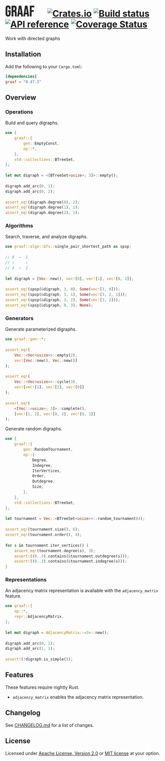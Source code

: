 # ![Graaf](/logo.png "Graaf") &emsp; [![Crates.io](https://img.shields.io/crates/v/graaf.svg)](https://crates.io/crates/graaf) [![Build status](https://github.com/bsdrks/graaf/actions/workflows/rust.yml/badge.svg)](https://github.com/bsdrks/graaf/actions) [![API reference](https://docs.rs/graaf/badge.svg)](https://docs.rs/graaf) [![Coverage Status](https://coveralls.io/repos/github/bsdrks/graaf/badge.svg?branch=main)](https://coveralls.io/github/bsdrks/graaf?branch=main)

Work with directed graphs

## Installation

Add the following to your `Cargo.toml`:

```toml
[dependencies]
graaf = "0.47.3"
```

## Overview

### Operations

Build and query digraphs.

```rust
use {
    graaf::{
        gen::EmptyConst,
        op::*,
    },
    std::collections::BTreeSet,
};

let mut digraph = <[BTreeSet<usize>; 3]>::empty();

digraph.add_arc(0, 1);
digraph.add_arc(0, 2);

assert_eq!(digraph.degree(0), 2);
assert_eq!(digraph.degree(1), 1);
assert_eq!(digraph.degree(2), 1);
```

### Algorithms

Search, traverse, and analyze digraphs.

```rust
use graaf::algo::bfs::single_pair_shortest_path as spsp;

// 0  ←  1
// ↑     ↑
// 3  →  2

let digraph = [Vec::new(), vec![0], vec![1], vec![0, 2]];

assert_eq!(spsp(&digraph, 3, 0), Some(vec![3, 0]));
assert_eq!(spsp(&digraph, 3, 1), Some(vec![3, 2, 1]));
assert_eq!(spsp(&digraph, 3, 2), Some(vec![3, 2]));
assert_eq!(spsp(&digraph, 0, 3), None);
```

### Generators

Generate parameterized digraphs.

```rust
use graaf::gen::*;

assert_eq!(
    Vec::<Vec<usize>>::empty(2),
    vec![Vec::new(), Vec::new()]
);

assert_eq!(
    Vec::<Vec<usize>>::cycle(3),
    vec![vec![1], vec![2], vec![0]]
);

assert_eq!(
    <[Vec::<usize>; 3]>::complete(),
    [vec![1, 2], vec![0, 2], vec![0, 1]]
);
```

Generate random digraphs.

```rust
use {
    graaf::{
        gen::RandomTournament,
        op::{
            Degree,
            Indegree,
            IterVertices,
            Order,
            Outdegree,
            Size,
        },
    },
    std::collections::BTreeSet,
};

let tournament = Vec::<BTreeSet<usize>>::random_tournament(4);

assert_eq!(tournament.size(), 6);
assert_eq!(tournament.order(), 4);

for s in tournament.iter_vertices() {
    assert_eq!(tournament.degree(s), 3);
    assert!((0..3).contains(&tournament.outdegree(s)));
    assert!((0..3).contains(&tournament.indegree(s)));
}
```

### Representations

An adjacency matrix representation is available with the `adjacency_matrix`
feature.

```rust
use graaf::{
    op::*,
    repr::AdjacencyMatrix,
};

let mut digraph = AdjacencyMatrix::<3>::new();

digraph.add_arc(0, 1);
digraph.add_arc(1, 1);

assert!(!digraph.is_simple());
```

## Features

These features require nightly Rust.

- `adjacency_matrix` enables the adjacency matrix representation.

## Changelog

See [CHANGELOG.md] for a list of changes.

## License

Licensed under [Apache License, Version 2.0] or [MIT license] at your option.

[Apache License, Version 2.0]: LICENSE-APACHE
[MIT license]: LICENSE-MIT
[CHANGELOG.md]: https://github.com/bsdrks/graaf/blob/main/CHANGELOG.md
